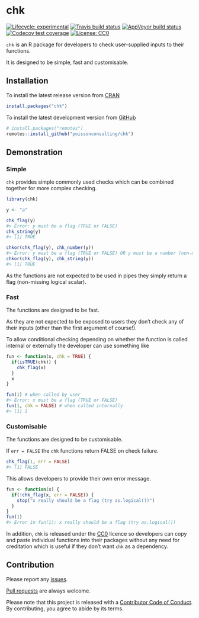 
<!-- README.md is generated from README.Rmd. Please edit that file -->

# chk

<!-- badges: start -->

[![Lifecycle:
experimental](https://img.shields.io/badge/lifecycle-experimental-orange.svg)](https://www.tidyverse.org/lifecycle/#experimental)
[![Travis build
status](https://travis-ci.com/poissonconsulting/chk.svg?branch=master)](https://travis-ci.com/poissonconsulting/chk)
[![AppVeyor build
status](https://ci.appveyor.com/api/projects/status/github/poissonconsulting/chk?branch=master&svg=true)](https://ci.appveyor.com/project/poissonconsulting/chk)
[![Codecov test
coverage](https://codecov.io/gh/poissonconsulting/chk/branch/master/graph/badge.svg)](https://codecov.io/gh/poissonconsulting/chk?branch=master)
[![License:
CC0](https://img.shields.io/badge/License-CC0-blue.svg)](https://creativecommons.org/publicdomain/zero/1.0/)
<!-- badges: end -->

`chk` is an R package for developers to check user-supplied inputs to
their functions.

It is designed to be simple, fast and customisable.

## Installation

To install the latest release version from
[CRAN](https://cran.r-project.org)

``` r
install.packages("chk")
```

To install the latest development version from
[GitHub](https://github.com/poissonconsulting/chk)

``` r
# install.packages("remotes")
remotes::install_github("poissonconsulting/chk")
```

## Demonstration

### Simple

`chk` provides simple commonly used checks which can be combined
together for more complex checking.

``` r
library(chk)

y <- "a"

chk_flag(y)
#> Error: y must be a flag (TRUE or FALSE)
chk_string(y)
#> [1] TRUE

chkor(chk_flag(y), chk_number(y))
#> Error: y must be a flag (TRUE or FALSE) OR y must be a number (non-missing numeric scalar)
chkor(chk_flag(y), chk_string(y))
#> [1] TRUE
```

As the functions are not expected to be used in pipes they simply return
a flag (non-missing logical scalar).

### Fast

The functions are designed to be fast.

As they are not expected to be exposed to users they don’t check any of
their inputs (other than the first argument of course\!).

To allow conditional checking depending on whether the function is
called internal or externally the developer can use something like

``` r
fun <- function(x, chk = TRUE) {
  if(isTRUE(chk)) {
    chk_flag(x)
  }
  x
}

fun(1) # when called by user
#> Error: x must be a flag (TRUE or FALSE)
fun(1, chk = FALSE) # when called internally
#> [1] 1
```

### Customisable

The functions are designed to be customisable.

If `err = FALSE` the `chk` functions return FALSE on check failure.

``` r
chk_flag(1, err = FALSE)
#> [1] FALSE
```

This allows developers to provide their own error message.

``` r
fun <- function(x) {
  if(!chk_flag(x, err = FALSE)) {
    stop("x really should be a flag (try as.logical())")
  }
}
fun(1)
#> Error in fun(1): x really should be a flag (try as.logical())
```

In addition, `chk` is released under the
[CC0](https://creativecommons.org/publicdomain/zero/1.0/) licence so
developers can copy and paste individual functions into their packages
without any need for creditation which is useful if they don’t want
`chk` as a dependency.

## Contribution

Please report any
[issues](https://github.com/poissonconsulting/chk/issues).

[Pull requests](https://github.com/poissonconsulting/chk/pulls) are
always welcome.

Please note that this project is released with a [Contributor Code of
Conduct](https://github.com/poissonconsulting/chk/blob/master/CODE_OF_CONDUCT.md).
By contributing, you agree to abide by its terms.
